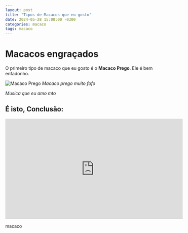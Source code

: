 ```yaml
---
layout: post
title: "Tipos de Macacos que eu gosto"
date: 2024-05-28 15:00:00 -0300
categories: macaco
tags: macaco
---
```



# Macacos engraçados

O primeiro tipo de macaco que eu gosto é o **Macaco Prego**. Ele é bem enfadonho.


![Macaco Prego](https://p2.trrsf.com/image/fget/cf/774/0/images.terra.com/2022/07/15/1022644453-1657836252493.jpg)
_Macaco prego muito fofo_

_Musica que eu amo mto_
## É isto, Conclusão:
<iframe width="560" height="315" src="https://www.youtube.com/embed/8eJZQbT0fgc?si=dMvxWvYE2DORi6Ni" title="YouTube video player" frameborder="0" allow="accelerometer; autoplay; clipboard-write; encrypted-media; gyroscope; picture-in-picture; web-share" referrerpolicy="strict-origin-when-cross-origin" allowfullscreen></iframe>

macaco